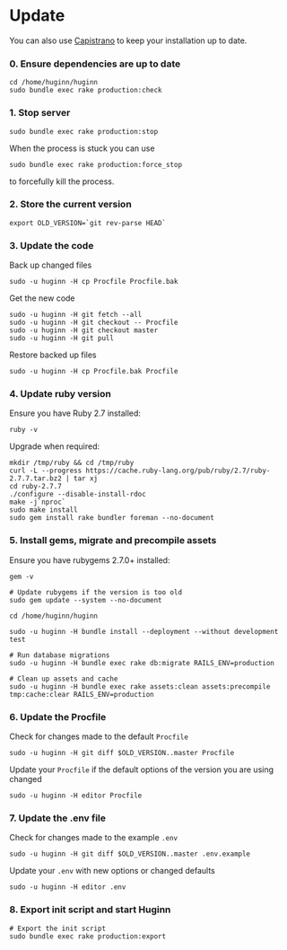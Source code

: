 # Update

You can also use [Capistrano](./capistrano.md) to keep your installation up to date.

### 0. Ensure dependencies are up to date

```
cd /home/huginn/huginn
sudo bundle exec rake production:check
```

### 1. Stop server

```
sudo bundle exec rake production:stop
```

When the process is stuck you can use 

```
sudo bundle exec rake production:force_stop
```
to forcefully kill the process.

### 2. Store the current version

```
export OLD_VERSION=`git rev-parse HEAD`
```

### 3. Update the code

Back up changed files

```
sudo -u huginn -H cp Procfile Procfile.bak
```

Get the new code
```
sudo -u huginn -H git fetch --all
sudo -u huginn -H git checkout -- Procfile
sudo -u huginn -H git checkout master
sudo -u huginn -H git pull
```

Restore backed up files

```
sudo -u huginn -H cp Procfile.bak Procfile
```

### 4. Update ruby version

Ensure you have Ruby 2.7 installed:

```
ruby -v
```

Upgrade when required:

```
mkdir /tmp/ruby && cd /tmp/ruby
curl -L --progress https://cache.ruby-lang.org/pub/ruby/2.7/ruby-2.7.7.tar.bz2 | tar xj
cd ruby-2.7.7
./configure --disable-install-rdoc
make -j`nproc`
sudo make install
sudo gem install rake bundler foreman --no-document
```

### 5. Install gems, migrate and precompile assets

Ensure you have rubygems 2.7.0+ installed:

```
gem -v

# Update rubygems if the version is too old
sudo gem update --system --no-document
```

```
cd /home/huginn/huginn

sudo -u huginn -H bundle install --deployment --without development test

# Run database migrations
sudo -u huginn -H bundle exec rake db:migrate RAILS_ENV=production

# Clean up assets and cache
sudo -u huginn -H bundle exec rake assets:clean assets:precompile tmp:cache:clear RAILS_ENV=production

```

### 6. Update the Procfile

Check for changes made to the default `Procfile`
```
sudo -u huginn -H git diff $OLD_VERSION..master Procfile
```

Update your `Procfile` if the default options of the version you are using changed
```
sudo -u huginn -H editor Procfile
```

### 7. Update the .env file

Check for changes made to the example `.env`
```
sudo -u huginn -H git diff $OLD_VERSION..master .env.example
```

Update your `.env` with new options or changed defaults
```
sudo -u huginn -H editor .env
```


### 8. Export init script and start Huginn

```
# Export the init script
sudo bundle exec rake production:export
```

